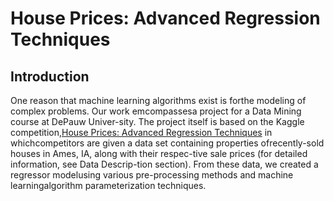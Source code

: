 # House Prices: Advanced Regression Techniques
## Introduction
One  reason  that  machine  learning  algorithms  exist  is  forthe modeling of complex problems. Our work emcompassesa  project  for  a  Data  Mining  course  at  DePauw  Univer-sity. The project itself is based on the Kaggle competition,[House Prices: Advanced Regression Techniques](https://www.kaggle.com/c/house-prices-advanced-regression-techniques) in whichcompetitors  are  given  a  data  set  containing  properties  ofrecently-sold houses in Ames, IA, along with their respec-tive sale prices (for detailed information, see Data Descrip-tion section). From these data, we created a regressor modelusing various pre-processing methods and machine learningalgorithm parameterization techniques.
